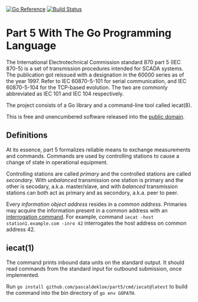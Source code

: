 [![Go Reference](https://pkg.go.dev/badge/github.com/pascaldekloe/part5.svg)](https://pkg.go.dev/github.com/pascaldekloe/part5)
[![Build Status](https://github.com/pascaldekloe/part5/actions/workflows/go.yml/badge.svg)](https://github.com/pascaldekloe/part5/actions/workflows/go.yml)

# Part 5 With The Go Programming Language

The International Electrotechnical Commission standard 870 part 5 (IEC 870-5) is
a set of transmission procedures intended for SCADA systems. The publication got
reissued with a designation in the 60000 series as of the year 1997. Refer to
IEC 60870-5-101 for serial communication, and IEC 60870-5-104 for the TCP-based
evolution. The two are commonly abbreviated as IEC 101 and IEC 104 respectively.

The project consists of a Go library and a command-line tool called iecat(8).

This is free and unencumbered software released into the
[public domain](http://creativecommons.org/publicdomain/zero/1.0).


## Definitions

At its essence, part 5 formalizes reliable means to exchange measurements and
commands. Commands are used by controlling stations to cause a change of state
in operational equipment.

Controlling stations are called *primary* and the controlled stations are called
*secondary*. With *unbalanced* transmission one station is primary and the other
is secodary, a.k.a. master/slave, and with *balanced* transmission stations can
both act as primary and as secondory, a.k.a. peer to peer.

Every *information object address* resides in a *common address*. Primaries may
acquire the information present in a common address with an
[interrogation command](http://godoc.org/github.com/pascaldekloe/part5#Command.Inro).
For example, command `iecat -host station1.example.com -inro 42` interrogates
the host address on common address 42.


## iecat(1)

The command prints inbound data units on the standard output. It should read
commands from the standard input for outbound submission, once implemented.

Run `go install github.com/pascaldekloe/part5/cmd/iecat@latest` to build the
command into the bin directory of `go env GOPATH`.
